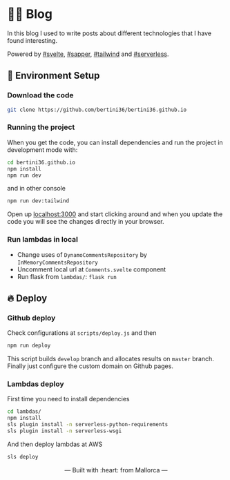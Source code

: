# 👩‍💻 Blog

In this blog I used to write posts about different technologies that I have 
found interesting.

Powered by [#svelte](https://github.com/sveltejs/svelte),
 [#sapper](https://github.com/sveltejs/sapper),
 [#tailwind](https://github.com/tailwindcss/tailwindcss) and
 [#serverless](https://www.serverless.com/).

## 🚀 Environment Setup

### Download the code

```bash
git clone https://github.com/bertini36/bertini36.github.io
```

### Running the project

When you get the code, you can install dependencies and run the project in development mode with:

```bash
cd bertini36.github.io
npm install
npm run dev
```

and in other console

```bash
npm run dev:tailwind
```

Open up [localhost:3000](http://localhost:3000) and start clicking around
and when you update the code you will see the changes directly in your browser.

### Run lambdas in local
- Change uses of `DynamoCommentsRepository` by `InMemoryCommentsRepository`
- Uncomment local url at `Comments.svelte` component
- Run flask from `lambdas/`: `flask run`

## 🔥 Deploy

### Github deploy
Check configurations at `scripts/deploy.js` and then
```bash
npm run deploy
```
This script builds `develop` branch and allocates results on `master` branch. 
Finally just configure the custom domain on Github pages.

### Lambdas deploy

First time you need to install dependencies
```bash
cd lambdas/
npm install 
sls plugin install -n serverless-python-requirements
sls plugin install -n serverless-wsgi
```

And then deploy lambdas at AWS
```bash
sls deploy
```

<p align="center">&mdash; Built with :heart: from Mallorca &mdash;</p>